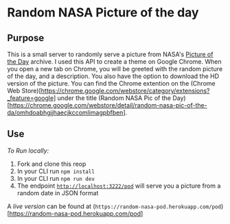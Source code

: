 # Random NASA Picture of the day

## Purpose

This is a small server to randomly serve a picture from NASA's [Picture of the Day](https://api.nasa.gov/api.html#apod) archive.
I used this API to create a theme on Google Chrome. When you open a new tab on Chrome, you will be greeted with the random picture of the day, and a description. You also have the option to download the HD version of the picture. You can find the Chrome extention on the (Chrome Web Store)[https://chrome.google.com/webstore/category/extensions?_feature=google] under the title (Random NASA Pic of the Day)[https://chrome.google.com/webstore/detail/random-nasa-pic-of-the-da/omhdoabhgjjhaecjkccomlimagpbfben].

## Use

_To Run locally:_

1. Fork and clone this reop
2. In your CLI run `npm install`
3. In your CLI run `npm run dev`
4. The endpoint [`http://localhost:3222/pod`](http://localhost:3222/pod) will serve you a picture from a random date in JSON format

A _live version_ can be found at (`https://random-nasa-pod.herokuapp.com/pod`)[https://random-nasa-pod.herokuapp.com/pod]
